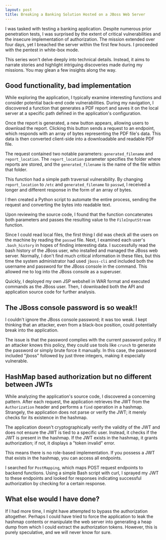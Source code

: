 ```yaml
---
layout: post
title: Breaking a Banking Solution Hosted on a JBoss Web Server
---
```


I was tasked with testing a banking application. Despite numerous prior penetration tests, I was surprised by the extent of critical vulnerabilities and the insecure implementation of authorization. The mission extended over four days, yet I breached the server within the first few hours. I proceeded with the pentest in white-box mode.

This series won't delve deeply into technical details. Instead, it aims to narrate stories and highlight intriguing discoveries made during my missions. You may glean a few insights along the way.

## Good functionality, bad implementation

While exploring the application, I typically examine interesting functions and consider potential back-end code vulnerabilities. During my navigation, I discovered a function that generates a PDF report and saves it on the local server at a specific path defined in the application's configuration.

Once the report is generated, a new button appears, allowing users to download the report. Clicking this button sends a request to an endpoint, which responds with an array of bytes representing the PDF file's data. This data is then converted client-side into a downloadable and readable PDF file.

The request contained two notable parameters: `generated_filename` and `report_location`. The `report_location` parameter specifies the folder where reports are stored, and the `generated_filename` is the name of the file within that folder.

This function had a simple path traversal vulnerability. By changing `report_location` to `/etc` and `generated_filename` to `passwd`, I received a longer and different response in the form of an array of bytes.

I then created a Python script to automate the entire process, sending the request and converting the bytes into readable text.

Upon reviewing the source code, I found that the function concatenates both parameters and passes the resulting value to the `FileInputStream` function.

Since I could read local files, the first thing I did was check all the users on the machine by reading the `passwd` file. Next, I examined each user's `.bash_history` in hopes of finding interesting data. I successfully read the bash history of the JBoss user, who installed and managed the JBoss web server. Normally, I don't find much critical information in these files, but this time the system administrator had used `jboss-cli` and included both the username and password for the JBoss console in the command. This allowed me to log into the JBoss console as a superuser.

Quickly, I deployed my own JSP webshell in WAR format and executed commands as the JBoss user. Then, I downloaded both the API and application source code for further analysis.

## The JBoss console password is so weak!!

I couldn't ignore the JBoss console password; it was too weak. I kept thinking that an attacker, even from a black-box position, could potentially break into the application.

The issue is that the password complies with the current password policy. If an attacker knows this policy, they could use tools like `crunch` to generate the password or simply brute force it manually. In this case, the password included "jboss" followed by just three integers, making it especially vulnerable.

## HashMap based authorization but no different between JWTs

While analyzing the application's source code, I discovered a concerning pattern. After each request, the application retrieves the JWT from the `Authorization` header and performs a `find` operation in a hashmap. Strangely, the application does not parse or verify the JWT; it merely checks for its existence in the hashmap.

The application doesn't cryptographically verify the validity of the JWT and does not ensure the JWT is tied to a specific user. Instead, it checks if the JWT is present in the hashmap. If the JWT exists in the hashmap, it grants authorization; if not, it displays a "token invalid" error.

This means there is no role-based implementation. If you possess a JWT that exists in the hashmap, you can access all endpoints.

I searched for `PostMapping`, which maps POST request endpoints to backend functions. Using a simple Bash script with curl, I sprayed my JWT to these endpoints and looked for responses indicating successful authorization by checking for a certain response.

## What else would I have done?

If I had more time, I might have attempted to bypass the authorization altogether. Perhaps I could have tried to force the application to leak the hashmap contents or manipulate the web server into generating a heap dump from which I could extract the authorization tokens. However, this is purely speculative, and we will never know for sure.
